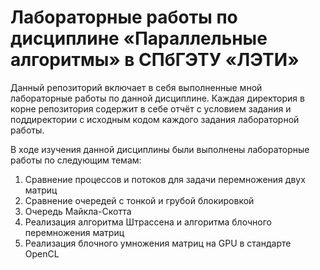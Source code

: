 # Лабораторные работы по дисциплине «Параллельные алгоритмы» в СПбГЭТУ «ЛЭТИ»

Данный репозиторий включает в себя выполненные мной лабораторные работы по данной дисциплине. Каждая директория в корне репозитория содержит в себе отчёт с условием задания и поддиректории с исходным кодом каждого задания лабораторной работы.

В ходе изучения данной дисциплины были выполнены лабораторные работы по следующим темам:

1. Сравнение процессов и потоков для задачи перемножения двух матриц
2. Сравнение очередей с тонкой и грубой блокировкой
3. Очередь Майкла-Скотта
4. Реализация алгоритма Штрассена и алгоритма блочного перемножения матриц
5. Реализация блочного умножения матриц на GPU в стандарте OpenCL
